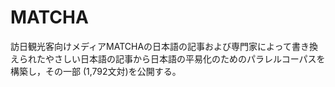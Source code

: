 # MATCHA

訪日観光客向けメディアMATCHAの日本語の記事および専門家によって書き換えられたやさしい日本語の記事から日本語の平易化のためのパラレルコーパスを構築し，その一部 (1,792文対)を公開する。

